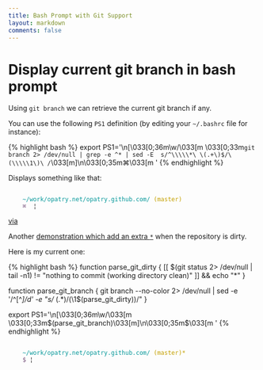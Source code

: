 ```yaml
---
title: Bash Prompt with Git Support
layout: markdown
comments: false
---
```

# Display current git branch in bash prompt
Using `git branch` we can retrieve the current git branch if any.

You can use the following `PS1` definition (by editing your `~/.bashrc` file for instance):

{% highlight bash %}
export PS1='\n\[\033[0;36m\w/\033[m \033[0;33m`git branch 2> /dev/null | grep -e ^* | sed -E  s/^\\\\\*\ \(.+\)$/\(\\\\\1\)\ /`\033[m\]\n\033[0;35m⌘\033[m  '
{% endhighlight %}

Displays something like that:

<div style="font-family: monospace;">
<pre><code>	
	<span style="color: #06989A;">~/work/opatry.net/opatry.github.com/</span> <span style="color: #C4A000;">(master)</span> 
	<span style="color: #75507B;">&#8984;</span>  <span title="Your cursor" style="cursor: help; text-decoration: blink;">&#166;</span></pre></code>
</div>

[via](http://markdotto.com/2013/01/13/improved-terminal-hotness/)

Another [demonstration which add an extra `*`](http://nathanhoad.net/git-bash-tab-completions-and-a-cool-prompt) when the repository is dirty.

Here is my current one:
	
{% highlight bash %}
function parse_git_dirty {
  [[ $(git status 2> /dev/null | tail -n1) != "nothing to commit (working directory clean)" ]] && echo "*"
}

function parse_git_branch {
  git branch --no-color 2> /dev/null | sed -e '/^[^*]/d' -e "s/* \(.*\)/(\1$(parse_git_dirty))/"
}

export PS1='\n\[\033[0;36m\w/\033[m \033[0;33m$(parse_git_branch)\033[m\]\n\033[0;35m\$\033[m '
{% endhighlight %}

<div style="font-family: monospace;">
<pre><code>	
	<span style="color: #06989A;">~/work/opatry.net/opatry.github.com/</span> <span style="color: #C4A000;">(master)*</span> 
	<span style="color: #75507B;">$</span> <span title="Your cursor" style="cursor: help; text-decoration: blink;">&#166;</span></pre></code>
</div>